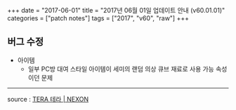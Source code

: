 +++
date = "2017-06-01"
title = "2017년 06월 01일 업데이트 안내 (v60.01.01)"
categories = ["patch notes"]
tags = ["2017", "v60", "raw"]
+++

## 버그 수정

- 아이템
  - 일부 PC방 대여 스타일 아이템이 세미의 랜덤 의상 큐브 재료로 사용 가능 속성이던 문제

----

source : [TERA 테라 | NEXON](http://tera.nexon.com/news/update/view.aspx?n4articlesn=280)
